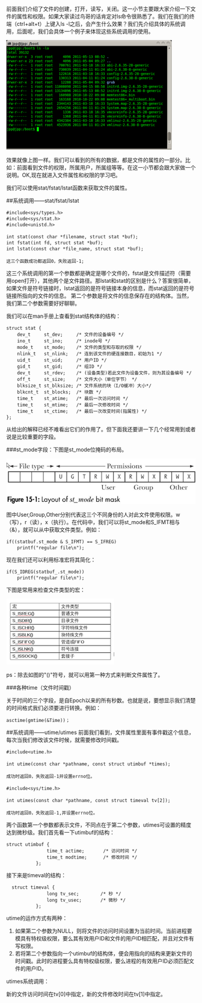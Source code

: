 前面我们介绍了文件的创建，打开，读写，关闭。这一小节主要跟大家介绍一下文件的属性和权限。如果大家读过鸟哥的话肯定对ls命令很熟悉了。我们在我们的终端（ctrl+alt+t）上键入ls -l之后，会产生什么效果？我们先介绍具体的系统调用，后面呢，我们会具体一个例子来体现这些系统调用的使用。

![](images/ls.png)

效果就像上图一样。我们可以看到的所有的数据，都是文件的属性的一部分。比如：前面看到文件的权限，所属用户，所属组等等。在这一小节都会跟大家做一个说明。OK,现在就进入文件属性和权限的学习吧。

我们可以使用stat/fstat/lstat函数来获取文件的属性。

##系统调用——stat/fstat/lstat

```
#include<sys/types.h>
#include<sys/stat.h>
#include<unistd.h>

int stat(const char *filename, struct stat *buf);
int fstat(int fd, struct stat *buf);
int lstat(const char *file_name, struct stat *buf);

这三个函数成功都返回0，失败返回-1;
```
这三个系统调用的第一个参数都是确定是哪个文件的，fstat是文件描述符（需要用open打开），其他两个是文件路径。那lstat和stat的区别是什么？答案很简单，如果文件是符号链接时，lstat返回的是符号链接本身的信息，而stat返回的是符号链接所指向的文件的信息。
第二个参数是将文件的信息保存在的结构体。当然，我们第二个参数需要好好聊聊。

我们可以在man手册上查看到stat结构体的结构：

```
struct stat {
    dev_t     st_dev;     /* 文件的设备编号 */
    ino_t     st_ino;     /* inode号 */
    mode_t    st_mode;    /* 文件的类型和存取的权限 */
    nlink_t   st_nlink;   /* 连到该文件的硬连接数目，初始为1 */
    uid_t     st_uid;     /* 用户ID */
    gid_t     st_gid;     /* 组ID */
    dev_t     st_rdev;    /* (设备类型)若此文件为设备文件，则为其设备编号 */
    off_t     st_size;    /* 文件大小（单位字节） */
    blksize_t st_blksize; /* 文件系统的块（I/O缓冲）大小*/
    blkcnt_t  st_blocks;  /* 块数 */
    time_t    st_atime;   /* 最后一次访问时间 */
    time_t    st_mtime;   /* 最后一次修改时间 */
    time_t    st_ctime;   /* 最后一次改变时间(指属性) */
};
```
从给出的解释已经不难看出它们的作用了。但下面我还要讲一下几个经常用到或者说是比较重要的字段。

###st_mode字段：下图是st_mode位掩码的布局。

![](images/st_mode.jpg)

图中User,Group,Other分别代表这三个不同身份的人对此文件使用权限。w（写），r（读），x（执行）。在代码中，我们可以将st_mode和S_IFMT相与（&），就可以从中获取文件类型。例如：

```
if((statbuf.st_mode & S_IFMT) == S_IFREG)
    printf("regular file\n");
```

现在我们还可以利用标准宏将其简化：

```
if(S_IDREG(statbuf_.st_mode))
    printf("regular file\n");
```
下图是常用来检查文件类型的宏：

![](images/testmacro.png)

ps：除去如图的"()"符号，就可以用第一种方式来判断文件属性了。


###各种time（文件时间戳）

关于时间的三个字段，是自Epoch以来的所有秒数。也就是说，要想显示我们清楚的时间格式我们必须要进行转换。例如：
```
asctime(gmtime(&Time))；

```

##系统调用——utime/utimes
前面我们看到，文件属性里面有事件戳这个信息，每次当我们修改该文件时候，就需要修改时间戳。
```
#include<utime.h>

int utime(const char *pathname, const struct utimbuf *times);

成功时返回0，失败返回-1并设置errno位。

#include<sys/time.h>

int utimes(const char *pathname, const struct timeval tv[2]);

成功时返回0，失败返回-1,并设置errno位。
```

两个函数第一个参数都表示文件，不同点在于第二个参数，utimes可设置的精度达到微秒级。我们首先看一下utimbuf的结构：

```
struct utimbuf {
               time_t actime;       /* 访问时间 */
               time_t modtime;      /* 修改时间 */
           };
```
接下来是timeval的结构：
```
  struct timeval {
               long tv_sec;        /* 秒 */
               long tv_usec;       /* 微秒 */
           };
```
utime的运作方式有两种：

1.  如果第二个参数为NULL，则将文件的访问时间设置为当前时间。当前进程要模具有特权级权限，要么其有效用户ID和文件的用户ID相匹配，并且对文件有写权限。
2.  若将第二个参数指向一个utimbuf的结构体，便会用指向的结构来更新文件的时间戳。此时的进程要么具有特权级权限，要么进程的有效用户ID必须匹配文件的用户ID。

utimes系统调用：

新的文件访问时间在tv[0]中指定，新的文件修改时间在tv[1]中指定。

